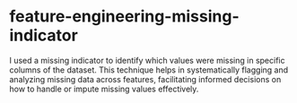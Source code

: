 # feature-engineering-missing-indicator
I used a missing indicator to identify which values were missing in specific columns of the dataset. This technique helps in systematically flagging and analyzing missing data across features, facilitating informed decisions on how to handle or impute missing values effectively.

